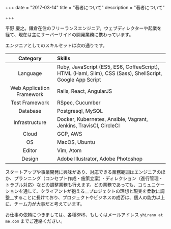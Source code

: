 +++
date = "2017-03-14"
title = "著者について"
description = "著者について"

+++

平野 慶之。鎌倉在住のフリーランスエンジニア。ウェブディレクターや起業を経て、現在は主にサーバーサイドの開発業務に携わっています。

エンジニアとしてのスキルセットは次の通りです。

| Category | Skills |
|:--:|:---|
| Language | Ruby, JavaScript (ES5, ES6, CoffeeScript), HTML (Haml, Slim), CSS (Sass), ShellScript, Google App Script |
| Web Application Framework | Rails, React, AngularJS |
| Test Framework | RSpec, Cucumber |
| Database | Postgresql, MySQL |
| Infrastructure | Docker, Kubernetes, Ansible, Vagrant, Jenkins, TravisCI, CircleCI |
| Cloud | GCP, AWS |
| OS | MacOS, Ubuntu |
| Editor | Vim, Atom |
| Design | Adobe Illustrator, Adobe Photoshop |

スタートアップや事業開発に興味があり、対応できる業務範囲はエンジニアのほか、プランニング（コンセプト作成・施策立案）・ディレクション（進行管理・トラブル対応）などの調整業務も行えます。どの業務であっても、コミュニケーションを通して、クライアントが抱える__プロジェクトの理想と現実を柔軟に調整__することに長けており、プロジェクトやビジネスの成否は、個人の能力以上に、チーム力が大事だと考えています。

お仕事の依頼につきましては、各種SNS、もしくはメールアドレス `yhirano at me.com` までご連絡ください。

